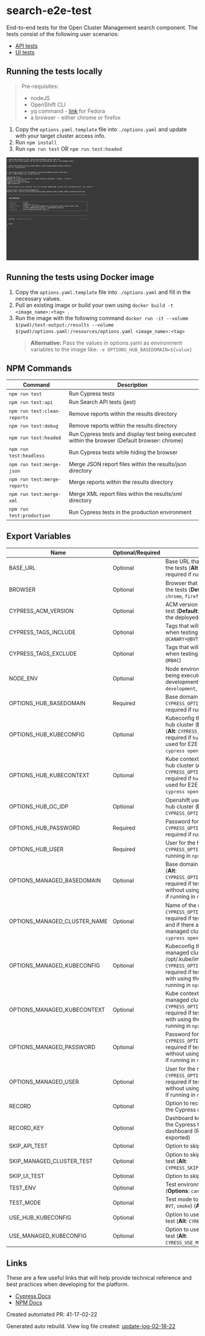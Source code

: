 # search-e2e-test

End-to-end tests for the Open Cluster Management search component. The tests consist of the following user scenarios:

- [API tests](./tests/api/README.md)
- [UI tests](./tests/cypress/README.md)

## Running the tests locally

> Pre-requisites:
>
> - nodeJS
> - OpenShift CLI
> - yq command - [link](https://snapcraft.io/install/yq/fedora) for Fedora
> - a browser - either chrome or firefox

1. Copy the `options.yaml.template` file into `./options.yaml` and update with your target cluster access info.
2. Run `npm install`
3. Run `npm run test` OR `npm run test:headed`

![Cypress Test](docs/readme/images/cypress-test-headless.gif)

## Running the tests using Docker image

1. Copy the `options.yaml.template` file into `./options.yaml` and fill in the necessary values.
2. Pull an existing image or build your own using `docker build -t <image_name>:<tag> .`
3. Run the image with the following command `docker run -it --volume $(pwd)/test-output:/results --volume $(pwd)/options.yaml:/resources/options.yaml <image_name>:<tag>`
   > **Alternative:** Pass the values in options.yaml as environment variables to the image like: `-e OPTIONS_HUB_BASEDOMAIN=${value}`

## NPM Commands

| Command                      | Description                                                                                    |
| ---------------------------- | ---------------------------------------------------------------------------------------------- |
| `npm run test`               | Run Cypress tests                                                                              |
| `npm run test:api`           | Run Search API tests (jest)                                                                    |
| `npm run test:clean-reports` | Remove reports within the results directory                                                    |
| `npm run test:debug`         | Remove reports within the results directory                                                    |
| `npm run test:headed`        | Run Cypress tests and display test being executed within the browser (Default browser: chrome) |
| `npm run test:headless`      | Run Cypress tests while hiding the browser                                                     |
| `npm run test:merge-json`    | Merge JSON report files within the results/json directory                                      |
| `npm run test:merge-reports` | Merge reports within the results directory                                                     |
| `npm run test:merge-xml`     | Merge XML report files within the results/xml directory                                        |
| `npm run test:production`    | Run Cypress tests in the production environment                                                |

## Export Variables

| Name                         | Optional/Required | Description                                                                                                                         |
| ---------------------------- | ----------------- | ----------------------------------------------------------------------------------------------------------------------------------- |
| BASE_URL                     | Optional          | Base URL that Cypress will use to run the tests (**Alt**: `CYPRESS_BASE_URL`, required if running in `npx cypress open`)            |
| BROWSER                      | Optional          | Browser that Cypress will use to run the tests (**Default**: 'chrome', **Options**: `chrome`, `firefox`)                            |
| CYPRESS_ACM_VERSION          | Optional          | ACM version that is being used for the test (**Default**: Version is determined by the deployed ACM version)                        |
| CYPRESS_TAGS_INCLUDE         | Optional          | Tags that will include a subset of tests when testing in Cypress (i.e `@CANARY+@BVT`)                                             |
| CYPRESS_TAGS_EXCLUDE         | Optional          | Tags that will exclude a subset of tests when testing in Cypress (i.e `@ROSA+-@RBAC`)                                             |
| NODE_ENV                     | Optional          | Node enviroment that the E2E test is being executed in (**Default**: development **Options**: `debug`, `development`, `production`) |
| OPTIONS_HUB_BASEDOMAIN       | Required          | Base domain for the hub cluster (**Alt**: `CYPRESS_OPTIONS_HUB_BASEDOMAIN`, required if running in `npx cypress open`)              |
| OPTIONS_HUB_KUBECONFIG       | Optional          | Kubeconfig that will be used for the hub cluster (**Default**: /opt/.kube/config) (**Alt**: `CYPRESS_OPTIONS_HUB_KUBECONFIG`, required if `hub-kubeconfig` is being used for E2E test or if running in `npx cypress open`) |
| OPTIONS_HUB_KUBECONTEXT      | Optional          | Kube context that will be used for the hub cluster (**Alt**: `CYPRESS_OPTIONS_HUB_KUBECONTEXT`, required if `hub-kubeconfig` is being used for E2E test or if running in `npx cypress open`) |
| OPTIONS_HUB_OC_IDP           | Optional          | Openshift user identify provider for the hub cluster (**Default**: kube:admin) (**Alt**: `CYPRESS_OPTIONS_HUB_OC_IDP`)              |
| OPTIONS_HUB_PASSWORD         | Required          | Password for the hub cluster (**Alt**: `CYPRESS_OPTIONS_HUB_PASSWORD`, required if running in `npx cypress open`)                   |
| OPTIONS_HUB_USER             | Required          | User for the hub cluster (**Alt**: `CYPRESS_OPTIONS_HUB_USER`, required if running in `npx cypress open`)                           |
| OPTIONS_MANAGED_BASEDOMAIN   | Optional          | Base domain for the managed cluster (**Alt**: `CYPRESS_OPTIONS_MANAGED_BASEDOMAIN`, required if testing the managed cluster without using the `import-kubeconfig` or if running in `npx cypress open`) |
| OPTIONS_MANAGED_CLUSTER_NAME | Optional          | Name of the managed cluster (**Alt**: `CYPRESS_OPTIONS_MANAGED_CLUSTER_NAME`, required if testing the managed cluster and if there are more than one managed clusters or if running in `npx cypress open`)|
| OPTIONS_MANAGED_KUBECONFIG   | Optional          | Kubeconfig that will be used for the managed cluster (**Default**: /opt/.kube/import-config) (**Alt**: `CYPRESS_OPTIONS_MANAGED_KUBECONFIG`, required if testing the managed cluster with using the `import-kubeconfig` or if running in `npx cypress open`) |
| OPTIONS_MANAGED_KUBECONTEXT  | Optional          | Kube context that will be used for the managed cluster. (**Alt**: `CYPRESS_OPTIONS_MANAGED_KUBECONTEXT`, required if testing the managed cluster with using the `import-kubeconfig` or if running in `npx cypress open`) |
| OPTIONS_MANAGED_PASSWORD     | Optional          | Password for the managed cluster (**Alt**: `CYPRESS_OPTIONS_MANAGED_PASSWORD`, required if testing the managed cluster without using the `import-kubeconfig` or if running in `npx cypress open`) |
| OPTIONS_MANAGED_USER         | Optional          | User for the managed cluster (**Alt**: `CYPRESS_OPTIONS_MANAGED_USER`, required if testing the managed cluster without using the `import-kubeconfig` or if running in `npx cypress open`) |
| RECORD                       | Optional          | Option to record the E2E test run within the Cypress dashboard                                                                      |
| RECORD_KEY                   | Optional          | Dashboard key that is used to record the Cypress test within the Cypress dashboard (Required if `RECORD` is exported)               |
| SKIP_API_TEST                | Optional          | Option to skip the API E2E test                                                                                                     |
| SKIP_MANAGED_CLUSTER_TEST    | Optional          | Option to skip managed cluster E2E test (**Alt**: `CYPRESS_SKIP_MANAGED_CLUSTER_TEST`)                                              |
| SKIP_UI_TEST                 | Optional          | Option to skip the UI/Cypress E2E test                                                                                              |
| TEST_ENV                     | Optional          | Test environment to run the E2E test  (**Options**: `canary`, `rosa`)                                                               |
| TEST_MODE                    | Optional          | Test mode to run the E2E test  (**Options**: `BVT`, `smoke`) (**Alt**: `CYPRESS_TEST_MODE`)                                         |
| USE_HUB_KUBECONFIG           | Optional          | Option to use `hub-kubeconfig` in E2E test (**Alt**: `CYRESS_USE_HUB_KUBECONFIG`)                                                   |
| USE_MANAGED_KUBECONFIG       | Optional          | Option to use `import-kubeconfig` in E2E test (**Alt**: `CYRESS_USE_MANAGED_KUBECONFIG`)                                            |

## Links

These are a few useful links that will help provide technical reference and best practices when developing for the platform.

- [Cypress Docs](https://docs.cypress.io/guides/overview/why-cypress.html)
- [NPM Docs](https://docs.npmjs.com)

Created automated PR: 41-17-02-22

Generated auto rebuild. View log file created: [update-log-02-18-22](https://github.com/stolostron/search-e2e-test/blob/main/.github/logs/update-log-02-18-22.txt)
